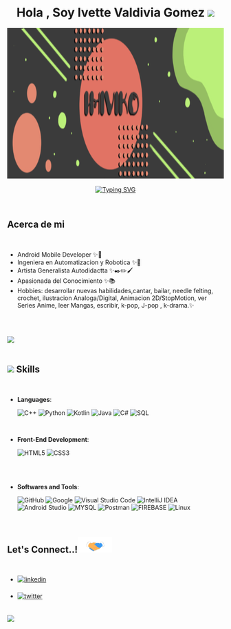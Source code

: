 <h1 align="center"><b>Hola , Soy Ivette Valdivia Gomez </b><img src="https://media.giphy.com/media/hvRJCLFzcasrR4ia7z/giphy.gif" width="35"></h1>
<!--  -->
<img src="https://github.com/ivette2021/ivette2021/raw/main/ihivikobanner.png" alt="Texto alternativo" width="1350" height="350">
<p align="center">
<a href="https://git.io/typing-svg"><img src="https://readme-typing-svg.herokuapp.com?font=Fira+Code&size=23&duration=2000&pause=1000&color=F2836B&center=true&vCenter=true&multiline=true&width=550&height=100&lines=%22Una+Composicion+de+diversos+elementos%2C;forman+un+rompecabeza+sin+fin....%22;%F0%9F%8C%B1+%C2%B0+++%F0%9F%8C%BF++++++%C2%B0++%F0%9F%8C%B3" alt="Typing SVG" /></a>
</p>


<br>



	
## **Acerca de mi**


<br>

- Android Mobile Developer ✨📱
- Ingeniera en Automatizacion  y Robotica ✨🦾
- Artista Generalista Autodidactta ✨✒️✏️🖌️
- Apasionada del Conocimiento ✨📚
- Hobbies: desarrollar nuevas habilidades,cantar, bailar, needle felting, crochet, ilustracion Analoga/Digital, Animacion 2D/StopMotion, ver Series Anime, leer Mangas, escribir, k-pop, J-pop , k-drama.✨

<br><br>

<img src="https://user-images.githubusercontent.com/73097560/115834477-dbab4500-a447-11eb-908a-139a6edaec5c.gif"><br><br>

## <img src="https://media2.giphy.com/media/QssGEmpkyEOhBCb7e1/giphy.gif?cid=ecf05e47a0n3gi1bfqntqmob8g9aid1oyj2wr3ds3mg700bl&rid=giphy.gif" width ="25"><b> Skills</b>
<br>

<p align="center">

- **Languages**:
  
    ![C++](https://img.shields.io/badge/C++%20-%2300599C.svg?style=for-the-badge&logo=c%2B%2B&logoColor=white)
    ![Python](https://img.shields.io/badge/Python%20-%2314354C.svg?style=for-the-badge&logo=python&logoColor=white)
    ![Kotlin](https://img.shields.io/badge/KOTLIN-brightgreen?style=for-the-badge&logo=kotlin&logoColor=FFFFFF&color=F2836B)
    ![Java](https://img.shields.io/badge/JAVA-brightgreen?style=for-the-badge&logo=java&labelColor=EE212A-148DCB&color=E2353E)
    ![C#](https://img.shields.io/badge/C%20Sharp-brightgreen?style=for-the-badge&logo=csharp&color=9E559A)
    ![SQL](https://img.shields.io/badge/SQL-brightgreen?style=for-the-badge&logo=sql&color=F89B24)
<br>   
    
- **Front-End Development**:

   ![HTML5](https://img.shields.io/badge/HTML5%20-%23E34F26.svg?style=for-the-badge&logo=html5&logoColor=white)
   ![CSS3](https://img.shields.io/badge/CSS%20-%231572B6.svg?style=for-the-badge&logo=css3&logoColor=white)
<!---    ![JavaScript](https://img.shields.io/badge/JavaScript%20-%23F7DF1E.svg?style=for-the-badge&logo=javascript&logoColor=black)  -->

<br>

<!--- **Cloud Hosting**:

    ![Github Pages](https://img.shields.io/badge/GitHub%20Pages-%23327FC7.svg?style=for-the-badge&logo=github&logoColor=white)  -->
    
<br>

- **Softwares and Tools**:

    ![GitHub](https://img.shields.io/badge/github-%23121011.svg?style=for-the-badge&logo=github&logoColor=white)
    ![Google](https://img.shields.io/badge/google-%234285F4.svg?style=for-the-badge&logo=google&logoColor=white)
    ![Visual Studio Code](https://img.shields.io/badge/Visual%20Studio%20Code-0078d7.svg?style=for-the-badge&logo=visual-studio-code&logoColor=white)
  ![IntelliJ IDEA](https://img.shields.io/badge/IntelliJ%20IDEA-brightgreen?style=for-the-badge&logo=intellijidea&color=556FCB)
  ![Android Studio](https://img.shields.io/badge/Android%20Studio-brightgreen?style=for-the-badge&logo=androidstudio&color=666666)
  ![MYSQL](https://img.shields.io/badge/MYSQL-brightgreen?style=for-the-badge&logo=mysql&logoColor=ffffff&color=08668F)
  ![Postman](https://img.shields.io/badge/POSTMAN-brightgreen?style=for-the-badge&logo=postman&logoColor=ffffff&color=FF713E)
  ![FIREBASE](https://img.shields.io/badge/firebase-brightgreen?style=for-the-badge&logo=firebase&color=0B9EE6) 
    ![Linux](https://img.shields.io/badge/Linux-FCC624?style=for-the-badge&logo=linux&logoColor=black) 

<br>

<!--**Extras**:

    ![Terminal](https://img.shields.io/badge/Terminal-%23054020?style=for-the-badge&logo=gnu-bash&logoColor=white)
    ![Markdown](https://img.shields.io/badge/markdown-%23000000.svg?style=for-the-badge&logo=markdown&logoColor=white)     -->


</p>



## <b> Let's Connect..!</b><img src="https://github.com/0xAbdulKhalid/0xAbdulKhalid/raw/main/assets/mdImages/handshake.gif" width ="80">
<br>
<div align='left'>

<ul>

<li>
<a href="https://linkedin.com/in/ivettecvaldivia/" target="_blank">
<img src="https://img.shields.io/badge/linkedin:  IvetteCValdivia-%2300acee.svg?color=405DE6&style=for-the-badge&logo=linkedin&logoColor=white" alt=linkedin style="margin-bottom: 5px;"/>
</a>
</li>

<br>

<li>
<a href="https://twitter.com/ivetteCvaldivia" target="_blank">
<img src="https://img.shields.io/badge/twitter:  IvetteCValdivia-%2300acee.svg?color=1DA1F2&style=for-the-badge&logo=twitter&logoColor=white" alt=twitter style="margin-bottom: 5px;"/>
</a>
</li>

	
</ul>
</div>

<br>
<img src="https://user-images.githubusercontent.com/73097560/115834477-dbab4500-a447-11eb-908a-139a6edaec5c.gif">
<br>
<br>
<br>
